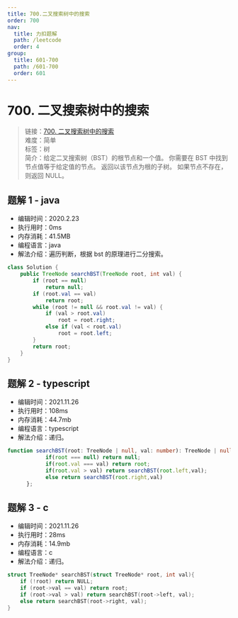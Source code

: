 ```yaml
---
title: 700.二叉搜索树中的搜索
order: 700
nav:
  title: 力扣题解
  path: /leetcode
  order: 4
group:
  title: 601-700
  path: /601-700
  order: 601
---
```


# 700. 二叉搜索树中的搜索

> 链接：[700. 二叉搜索树中的搜索](https://leetcode-cn.com/problems/search-in-a-binary-search-tree/)  
> 难度：简单  
> 标签：树  
> 简介：给定二叉搜索树（BST）的根节点和一个值。 你需要在 BST 中找到节点值等于给定值的节点。 返回以该节点为根的子树。 如果节点不存在，则返回 NULL。

## 题解 1 - java

- 编辑时间：2020.2.23
- 执行用时：0ms
- 内存消耗：41.5MB
- 编程语言：java
- 解法介绍：遍历判断，根据 bst 的原理进行二分搜索。

```java
class Solution {
	public TreeNode searchBST(TreeNode root, int val) {
		if (root == null)
			return null;
		if (root.val == val)
			return root;
		while (root != null && root.val != val) {
			if (val > root.val)
				root = root.right;
			else if (val < root.val)
				root = root.left;
		}
		return root;
	}
}
```
## 题解 2 - typescript
- 编辑时间：2021.11.26
- 执行用时：108ms
- 内存消耗：44.7mb
- 编程语言：typescript
- 解法介绍：递归。
```typescript
function searchBST(root: TreeNode | null, val: number): TreeNode | null {
            if(root === null) return null;
            if(root.val === val) return root;
            if(root.val > val) return searchBST(root.left,val);
            else return searchBST(root.right,val)
      };
```

## 题解 3 - c
- 编辑时间：2021.11.26
- 执行用时：28ms
- 内存消耗：14.9mb
- 编程语言：c
- 解法介绍：递归。
```c
struct TreeNode* searchBST(struct TreeNode* root, int val){
    if (!root) return NULL;
    if (root->val == val) return root;
    if (root->val > val) return searchBST(root->left, val);
    else return searchBST(root->right, val);
}
```
